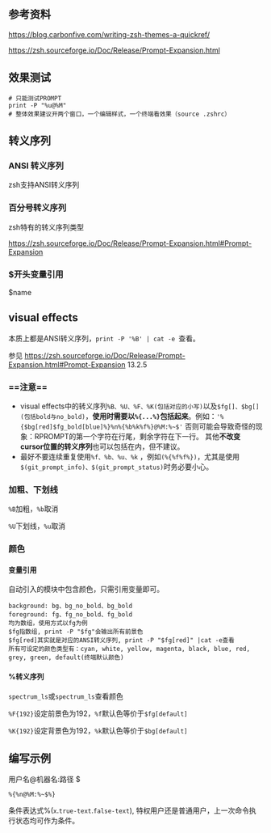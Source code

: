 ## 参考资料

https://blog.carbonfive.com/writing-zsh-themes-a-quickref/

https://zsh.sourceforge.io/Doc/Release/Prompt-Expansion.html

## 效果测试

```shell
# 只能测试PROMPT
print -P "%u@%M"
# 整体效果建议开两个窗口，一个编辑样式，一个终端看效果（source .zshrc）
```
## 转义序列

### ANSI 转义序列

zsh支持ANSI转义序列

### 百分号转义序列

zsh特有的转义序列类型

https://zsh.sourceforge.io/Doc/Release/Prompt-Expansion.html#Prompt-Expansion

### $开头变量引用

$name

## visual effects

本质上都是ANSI转义序列，`print -P '%B' | cat -e `查看。

参见 https://zsh.sourceforge.io/Doc/Release/Prompt-Expansion.html#Prompt-Expansion 13.2.5

### ==注意==

- visual effects中的转义序列`%B、%U、%F、%K(包括对应的小写)`以及`$fg[]、$bg[](包括bold与no_bold)`，**使用时需要以`%{...%}`包括起来**。例如：`'%{$bg[red]$fg_bold[blue]%}%n%{%b%k%f%}@%M:%~$'`
  否则可能会导致奇怪的现象：RPROMPT的第一个字符在行尾，剩余字符在下一行。
  其他**不改变cursor位置的转义序列**也可以包括在内，但不建议。
- 最好不要连续重复使用`%f、%b、%u、%k` ，例如`(%{%f%f%})`，尤其是使用`$(git_prompt_info)、$(git_prompt_status)`时务必要小心。

### 加粗、下划线

`%B`加粗，`%b`取消

`%U`下划线，`%u`取消

### 颜色

#### 变量引用

自动引入的模块中包含颜色，只需引用变量即可。

```
background: bg、bg_no_bold、bg_bold
foreground: fg、fg_no_bold、fg_bold
均为数组，使用方式以fg为例
$fg指数组, print -P "$fg"会输出所有前景色
$fg[red]其实就是对应的ANSI转义序列, print -P "$fg[red]" |cat -e查看
所有可设定的颜色类型有：cyan, white, yellow, magenta, black, blue, red, grey, green, default(终端默认颜色)
```

#### %转义序列

`spectrum_ls`或`spectrum_ls`查看颜色

`%F{192}`设定前景色为192，`%f`默认色等价于`$fg[default]`

`%K{192}`设定背景色为192，`%k`默认色等价于`$bg[default]`

## 编写示例

用户名@机器名:路径 $ 

```shell
%{%n@%M:%~$%}
```

条件表达式%(`x`.`true-text`.`false-text`), 特权用户还是普通用户，上一次命令执行状态均可作为条件。
